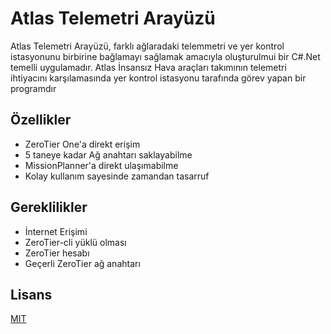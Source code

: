 # Atlas Telemetri Arayüzü

Atlas Telemetri Arayüzü, farklı ağlaradaki telemmetri ve yer kontrol istasyonunu birbirine bağlamayı sağlamak amacıyla oluşturulmui bir C#.Net temelli uygulamadır. Atlas İnsansız Hava araçları takımının telemetri ihtiyacını karşılamasında yer kontrol istasyonu tarafında görev yapan bir programdır


## Özellikler

- ZeroTier One'a direkt erişim
- 5 taneye kadar Ağ anahtarı saklayabilme
- MissionPlanner'a direkt ulaşımabilme
- Kolay kullanım sayesinde zamandan tasarruf

  
## Gereklilikler    

- İnternet Erişimi
- ZeroTier-cli yüklü olması
- ZeroTier hesabı
- Geçerli ZeroTier ağ anahtarı

  
## Lisans

[MIT](https://choosealicense.com/licenses/mit/)
